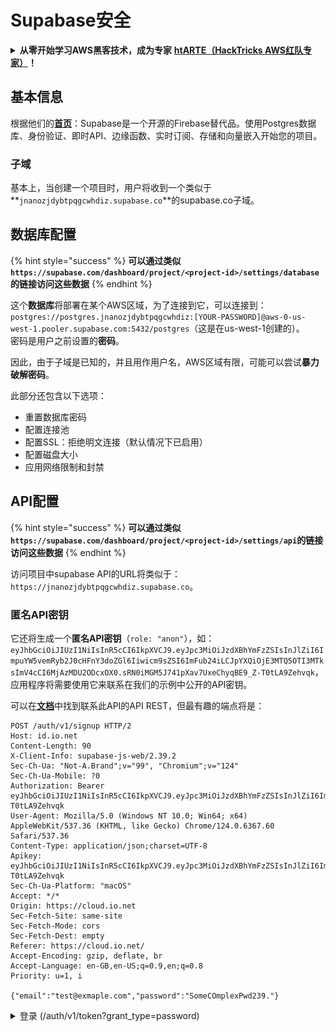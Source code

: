 # Supabase安全

<details>

<summary><strong>从零开始学习AWS黑客技术，成为专家</strong> <a href="https://training.hacktricks.xyz/courses/arte"><strong>htARTE（HackTricks AWS红队专家）</strong></a><strong>！</strong></summary>

支持HackTricks的其他方式：

- 如果您想看到您的**公司在HackTricks中做广告**或**下载PDF格式的HackTricks**，请查看[**订阅计划**](https://github.com/sponsors/carlospolop)!
- 获取[**官方PEASS & HackTricks周边产品**](https://peass.creator-spring.com)
- 探索[**PEASS家族**](https://opensea.io/collection/the-peass-family)，我们的独家[**NFTs**](https://opensea.io/collection/the-peass-family)
- **加入** 💬 [**Discord群**](https://discord.gg/hRep4RUj7f) 或 [**电报群**](https://t.me/peass) 或在**Twitter**上关注我们 🐦 [**@hacktricks\_live**](https://twitter.com/hacktricks\_live)**。**
- 通过向[**HackTricks**](https://github.com/carlospolop/hacktricks)和[**HackTricks Cloud**](https://github.com/carlospolop/hacktricks-cloud) github仓库提交PR来分享您的黑客技巧。

</details>

## 基本信息

根据他们的[**首页**](https://supabase.com/)：Supabase是一个开源的Firebase替代品。使用Postgres数据库、身份验证、即时API、边缘函数、实时订阅、存储和向量嵌入开始您的项目。

### 子域

基本上，当创建一个项目时，用户将收到一个类似于**`jnanozjdybtpqgcwhdiz.supabase.co`**的supabase.co子域。

## **数据库配置**

{% hint style="success" %}
**可以通过类似`https://supabase.com/dashboard/project/<project-id>/settings/database`的链接访问这些数据**
{% endhint %}

这个**数据库**将部署在某个AWS区域，为了连接到它，可以连接到：`postgres://postgres.jnanozjdybtpqgcwhdiz:[YOUR-PASSWORD]@aws-0-us-west-1.pooler.supabase.com:5432/postgres`（这是在us-west-1创建的）。\
密码是用户之前设置的**密码**。

因此，由于子域是已知的，并且用作用户名，AWS区域有限，可能可以尝试**暴力破解密码**。

此部分还包含以下选项：

- 重置数据库密码
- 配置连接池
- 配置SSL：拒绝明文连接（默认情况下已启用）
- 配置磁盘大小
- 应用网络限制和封禁

## API配置

{% hint style="success" %}
**可以通过类似`https://supabase.com/dashboard/project/<project-id>/settings/api`的链接访问这些数据**
{% endhint %}

访问项目中supabase API的URL将类似于：`https://jnanozjdybtpqgcwhdiz.supabase.co`。

### 匿名API密钥

它还将生成一个**匿名API密钥**（`role: "anon"`），如：`eyJhbGciOiJIUzI1NiIsInR5cCI6IkpXVCJ9.eyJpc3MiOiJzdXBhYmFzZSIsInJlZiI6ImpuYW5vemRyb2J0cHFnY3doZGl6Iiwicm9sZSI6ImFub24iLCJpYXQiOjE3MTQ5OTI3MTksImV4cCI6MjAzMDU2ODcxOX0.sRN0iMGM5J741pXav7UxeChyqBE9_Z-T0tLA9Zehvqk`，应用程序将需要使用它来联系在我们的示例中公开的API密钥。

可以在[**文档**](https://supabase.com/docs/reference/self-hosting-auth/returns-the-configuration-settings-for-the-gotrue-server)中找到联系此API的API REST，但最有趣的端点将是：
```
POST /auth/v1/signup HTTP/2
Host: id.io.net
Content-Length: 90
X-Client-Info: supabase-js-web/2.39.2
Sec-Ch-Ua: "Not-A.Brand";v="99", "Chromium";v="124"
Sec-Ch-Ua-Mobile: ?0
Authorization: Bearer eyJhbGciOiJIUzI1NiIsInR5cCI6IkpXVCJ9.eyJpc3MiOiJzdXBhYmFzZSIsInJlZiI6ImpuYW5vemRyb2J0cHFnY3doZGl6Iiwicm9sZSI6ImFub24iLCJpYXQiOjE3MTQ5OTI3MTksImV4cCI6MjAzMDU2ODcxOX0.sRN0iMGM5J741pXav7UxeChyqBE9_Z-T0tLA9Zehvqk
User-Agent: Mozilla/5.0 (Windows NT 10.0; Win64; x64) AppleWebKit/537.36 (KHTML, like Gecko) Chrome/124.0.6367.60 Safari/537.36
Content-Type: application/json;charset=UTF-8
Apikey: eyJhbGciOiJIUzI1NiIsInR5cCI6IkpXVCJ9.eyJpc3MiOiJzdXBhYmFzZSIsInJlZiI6ImpuYW5vemRyb2J0cHFnY3doZGl6Iiwicm9sZSI6ImFub24iLCJpYXQiOjE3MTQ5OTI3MTksImV4cCI6MjAzMDU2ODcxOX0.sRN0iMGM5J741pXav7UxeChyqBE9_Z-T0tLA9Zehvqk
Sec-Ch-Ua-Platform: "macOS"
Accept: */*
Origin: https://cloud.io.net
Sec-Fetch-Site: same-site
Sec-Fetch-Mode: cors
Sec-Fetch-Dest: empty
Referer: https://cloud.io.net/
Accept-Encoding: gzip, deflate, br
Accept-Language: en-GB,en-US;q=0.9,en;q=0.8
Priority: u=1, i

{"email":"test@exmaple.com","password":"SomeCOmplexPwd239."}
```
</details>

<details>

<summary>登录 (/auth/v1/token?grant_type=password)</summary>
```
POST /auth/v1/token?grant_type=password HTTP/2
Host: hypzbtgspjkludjcnjxl.supabase.co
Content-Length: 80
X-Client-Info: supabase-js-web/2.39.2
Sec-Ch-Ua: "Not-A.Brand";v="99", "Chromium";v="124"
Sec-Ch-Ua-Mobile: ?0
Authorization: Bearer eyJhbGciOiJIUzI1NiIsInR5cCI6IkpXVCJ9.eyJpc3MiOiJzdXBhYmFzZSIsInJlZiI6ImpuYW5vemRyb2J0cHFnY3doZGl6Iiwicm9sZSI6ImFub24iLCJpYXQiOjE3MTQ5OTI3MTksImV4cCI6MjAzMDU2ODcxOX0.sRN0iMGM5J741pXav7UxeChyqBE9_Z-T0tLA9Zehvqk
User-Agent: Mozilla/5.0 (Windows NT 10.0; Win64; x64) AppleWebKit/537.36 (KHTML, like Gecko) Chrome/124.0.6367.60 Safari/537.36
Content-Type: application/json;charset=UTF-8
Apikey: eyJhbGciOiJIUzI1NiIsInR5cCI6IkpXVCJ9.eyJpc3MiOiJzdXBhYmFzZSIsInJlZiI6ImpuYW5vemRyb2J0cHFnY3doZGl6Iiwicm9sZSI6ImFub24iLCJpYXQiOjE3MTQ5OTI3MTksImV4cCI6MjAzMDU2ODcxOX0.sRN0iMGM5J741pXav7UxeChyqBE9_Z-T0tLA9Zehvqk
Sec-Ch-Ua-Platform: "macOS"
Accept: */*
Origin: https://cloud.io.net
Sec-Fetch-Site: same-site
Sec-Fetch-Mode: cors
Sec-Fetch-Dest: empty
Referer: https://cloud.io.net/
Accept-Encoding: gzip, deflate, br
Accept-Language: en-GB,en-US;q=0.9,en;q=0.8
Priority: u=1, i

{"email":"test@exmaple.com","password":"SomeCOmplexPwd239."}
```
</details>

因此，每当您发现客户正在使用其被授予的子域名与 supabase 一起使用时（公司的子域名可能在其 supabase 子域名上有一个 CNAME），您可以尝试**使用 supabase API 在平台上创建一个新帐户**。

### secret / service\_role api keys

还将生成一个带有**`role: "service_role"`**的秘密 API 密钥。这个 API 密钥应该保密，因为它将能够绕过**行级安全性**。

API 密钥看起来像这样：`eyJhbGciOiJIUzI1NiIsInR5cCI6IkpXVCJ9.eyJpc3MiOiJzdXBhYmFzZSIsInJlZiI6ImpuYW5vemRyb2J0cHFnY3doZGl6Iiwicm9sZSI6InNlcnZpY2Vfcm9sZSIsImlhdCI6MTcxNDk5MjcxOSwiZXhwIjoyMDMwNTY4NzE5fQ.0a8fHGp3N_GiPq0y0dwfs06ywd-zhTwsm486Tha7354`

### JWT Secret

还将生成一个**JWT 密钥**，以便应用程序可以**创建和签署自定义 JWT 令牌**。

## 认证

### 注册

{% hint style="success" %}
**默认情况下**，supabase 将允许项目上的**新用户通过使用先前提到的 API 端点创建帐户**。
{% endhint %}

然而，默认情况下，这些新帐户**需要验证其电子邮件地址**才能登录到帐户。可以启用**"允许匿名登录"**以允许人们在不验证其电子邮件地址的情况下登录。这可能会授予对**意外数据**的访问权限（他们获得角色 `public` 和 `authenticated`）。
这是一个非常糟糕的主意，因为 supabase 按活跃用户收费，所以人们可以创建用户并登录，supabase 将为这些用户收费：

<figure><img src="../.gitbook/assets/image (1).png" alt=""><figcaption></figcaption></figure>

### 密码和会话

可以指定最小密码长度（默认情况下），要求（默认情况下不要求）并禁止使用泄露的密码。
建议**改进要求，因为默认要求较弱**。

* 用户会话：可以配置用户会话的工作方式（超时，每个用户 1 个会话...）
* 机器人和滥用保护：可以启用验证码。

### SMTP 设置

可以设置 SMTP 以发送电子邮件。

### 高级设置

* 设置访问令牌的过期时间（默认为 3600）
* 设置以检测和撤销潜在受损的刷新令牌和超时
* MFA：指示每个用户可以同时注册多少个 MFA 因素（默认为 10）
* 最大直接数据库连接数：用于身份验证的最大连接数（默认为 10）
* 最大请求持续时间：允许身份验证请求持续的最长时间（默认为 10s）

## 存储

{% hint style="success" %}
Supabase 允许**存储文件**并通过 URL 使其可访问（它使用 S3 存储桶）。
{% endhint %}

* 设置上传文件大小限制（默认为 50MB）
* S3 连接使用类似以下的 URL：`https://jnanozjdybtpqgcwhdiz.supabase.co/storage/v1/s3`
* 可以**请求 S3 访问密钥**，由 `访问密钥 ID`（例如 `a37d96544d82ba90057e0e06131d0a7b`）和 `秘密访问密钥`（例如 `58420818223133077c2cec6712a4f909aec93b4daeedae205aa8e30d5a860628`）组成

## 边缘函数

也可以在 supabase 中**存储秘密**，这些秘密将**可由边缘函数访问**（可以从网络创建和删除，但无法直接访问其值）。
